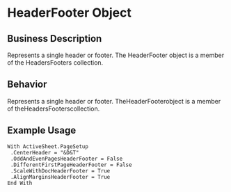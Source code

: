 # HeaderFooter Object

## Business Description
Represents a single header or footer. The HeaderFooter object is a member of the HeadersFooters collection.

## Behavior
Represents a single header or footer. TheHeaderFooterobject is a member of theHeadersFooterscollection.

## Example Usage
```vba
With ActiveSheet.PageSetup 
 .CenterHeader = "&D&T" 
 .OddAndEvenPagesHeaderFooter = False 
 .DifferentFirstPageHeaderFooter = False 
 .ScaleWithDocHeaderFooter = True 
 .AlignMarginsHeaderFooter = True 
End With
```